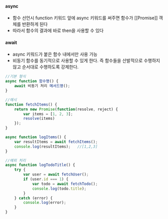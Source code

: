 #### async
- 함수 선언시 function 키워드 앞에 async 키워드를 써주면 함수가 [[Promise]] 객체를 반환하게 된다
- 따라서 함수의 결과에 바로 then을 사용할 수 있다
#### await
- async 키워드가 붙은 함수 내에서만 사용 가능
- 비동기 함수를 동기적으로 사용할 수 있게 한다. 즉 함수들을 산발적으로 수행하지 않고 순서대로 수행하도록 강제한다.

```ts
//기본 형식
async function 함수명() {
	await 비동기 처리 메서드명();
}

//예시
function fetchItems() {
	return new Promise(function(resolve, reject) {
		var items = [1, 2, 3];
		resolve(items)
	});
}

async function logItems() {
	var resultItems = await fetchItems();
	console.log(resultItems);   //[1,2,3]
}

//예외 처리
async function logTodoTitle() {
	try {
		var user = await fetchUser();
		if (user.id === 1) {
			var todo = await fetchTodo();
			console.log(todo.title);
		}
	} catch (error) {
		console.log(error);
	}
}


```